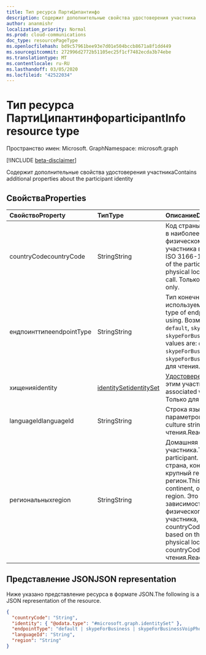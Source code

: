 ```yaml
---
title: Тип ресурса ПартиЦипантинфо
description: Содержит дополнительные свойства удостоверения участника
author: ananmishr
localization_priority: Normal
ms.prod: cloud-communications
doc_type: resourcePageType
ms.openlocfilehash: bd9c57961bee93e7d01e504bccb8671a8f1dd449
ms.sourcegitcommit: 272996d2772b51105ec25f1cf7482ecda3b74ebe
ms.translationtype: MT
ms.contentlocale: ru-RU
ms.lasthandoff: 03/05/2020
ms.locfileid: "42522034"
---
```

# <a name="participantinfo-resource-type"></a><span data-ttu-id="e9831-103">Тип ресурса ПартиЦипантинфо</span><span class="sxs-lookup"><span data-stu-id="e9831-103">participantInfo resource type</span></span>

<span data-ttu-id="e9831-104">Пространство имен: Microsoft. Graph</span><span class="sxs-lookup"><span data-stu-id="e9831-104">Namespace: microsoft.graph</span></span>

[!INCLUDE [beta-disclaimer](../../includes/beta-disclaimer.md)]

<span data-ttu-id="e9831-105">Содержит дополнительные свойства удостоверения участника</span><span class="sxs-lookup"><span data-stu-id="e9831-105">Contains additional properties about the participant identity</span></span>

## <a name="properties"></a><span data-ttu-id="e9831-106">Свойства</span><span class="sxs-lookup"><span data-stu-id="e9831-106">Properties</span></span>

| <span data-ttu-id="e9831-107">Свойство</span><span class="sxs-lookup"><span data-stu-id="e9831-107">Property</span></span>       | <span data-ttu-id="e9831-108">Тип</span><span class="sxs-lookup"><span data-stu-id="e9831-108">Type</span></span>                          | <span data-ttu-id="e9831-109">Описание</span><span class="sxs-lookup"><span data-stu-id="e9831-109">Description</span></span>                                                                                                                                                |
|:---------------|:------------------------------|:-----------------------------------------------------------------------------------------------------------------------------------------------------------|
| <span data-ttu-id="e9831-110">countryCode</span><span class="sxs-lookup"><span data-stu-id="e9831-110">countryCode</span></span>    | <span data-ttu-id="e9831-111">String</span><span class="sxs-lookup"><span data-stu-id="e9831-111">String</span></span>                        | <span data-ttu-id="e9831-112">Код страны ISO 3166-1 Alpha-2 в наиболее подсчитанном физическом расположении участника в начале звонка.</span><span class="sxs-lookup"><span data-stu-id="e9831-112">The ISO 3166-1 Alpha-2 country code of the participant's best estimated physical location at the start of the call.</span></span> <span data-ttu-id="e9831-113">Только для чтения.</span><span class="sxs-lookup"><span data-stu-id="e9831-113">Read-only.</span></span>                             |
| <span data-ttu-id="e9831-114">ендпоинттипе</span><span class="sxs-lookup"><span data-stu-id="e9831-114">endpointType</span></span>   | <span data-ttu-id="e9831-115">String</span><span class="sxs-lookup"><span data-stu-id="e9831-115">String</span></span>                        | <span data-ttu-id="e9831-116">Тип конечной точки, используемой участником.</span><span class="sxs-lookup"><span data-stu-id="e9831-116">The type of endpoint the participant is using.</span></span> <span data-ttu-id="e9831-117">Возможные значения: `default`, `skypeForBusiness`, или. `skypeForBusinessVoipPhone`</span><span class="sxs-lookup"><span data-stu-id="e9831-117">Possible values are: `default`, `skypeForBusiness`, or `skypeForBusinessVoipPhone`.</span></span> <span data-ttu-id="e9831-118">Только для чтения.</span><span class="sxs-lookup"><span data-stu-id="e9831-118">Read-only.</span></span>              |
| <span data-ttu-id="e9831-119">хищения</span><span class="sxs-lookup"><span data-stu-id="e9831-119">identity</span></span>       | [<span data-ttu-id="e9831-120">identitySet</span><span class="sxs-lookup"><span data-stu-id="e9831-120">identitySet</span></span>](identityset.md) | <span data-ttu-id="e9831-121">[Удостоверение](identityset.md) , связанное с этим участником.</span><span class="sxs-lookup"><span data-stu-id="e9831-121">The [identitySet](identityset.md) associated with this participant.</span></span> <span data-ttu-id="e9831-122">Только для чтения.</span><span class="sxs-lookup"><span data-stu-id="e9831-122">Read-only.</span></span>                                                                             |
| <span data-ttu-id="e9831-123">languageId</span><span class="sxs-lookup"><span data-stu-id="e9831-123">languageId</span></span>     | <span data-ttu-id="e9831-124">String</span><span class="sxs-lookup"><span data-stu-id="e9831-124">String</span></span>                        | <span data-ttu-id="e9831-125">Строка языка и региональных параметров языка.</span><span class="sxs-lookup"><span data-stu-id="e9831-125">The language culture string.</span></span> <span data-ttu-id="e9831-126">Только для чтения.</span><span class="sxs-lookup"><span data-stu-id="e9831-126">Read-only.</span></span>                                                                                                                    |
| <span data-ttu-id="e9831-127">региональных</span><span class="sxs-lookup"><span data-stu-id="e9831-127">region</span></span>         | <span data-ttu-id="e9831-128">String</span><span class="sxs-lookup"><span data-stu-id="e9831-128">String</span></span>                        | <span data-ttu-id="e9831-129">Домашняя область участника.</span><span class="sxs-lookup"><span data-stu-id="e9831-129">The home region of the participant.</span></span> <span data-ttu-id="e9831-130">Это может быть страна, континент или более крупный географический регион.</span><span class="sxs-lookup"><span data-stu-id="e9831-130">This can be a country, a continent, or a larger geographic region.</span></span> <span data-ttu-id="e9831-131">Это не изменяется в зависимости от текущего физического расположения участника, в отличие от countryCode.</span><span class="sxs-lookup"><span data-stu-id="e9831-131">This does not change based on the participant's current physical location, unlike countryCode.</span></span> <span data-ttu-id="e9831-132">Только для чтения.</span><span class="sxs-lookup"><span data-stu-id="e9831-132">Read-only.</span></span> |

## <a name="json-representation"></a><span data-ttu-id="e9831-133">Представление JSON</span><span class="sxs-lookup"><span data-stu-id="e9831-133">JSON representation</span></span>

<span data-ttu-id="e9831-134">Ниже указано представление ресурса в формате JSON.</span><span class="sxs-lookup"><span data-stu-id="e9831-134">The following is a JSON representation of the resource.</span></span>

<!-- {
  "blockType": "resource",
  "optionalProperties": [
    "countryCode",
    "endpointType",
    "languageId",
    "region"
  ],
  "@odata.type": "microsoft.graph.participantInfo"
}-->
```json
{
  "countryCode": "String",
  "identity": { "@odata.type": "#microsoft.graph.identitySet" },
  "endpointType": "default | skypeForBusiness | skypeForBusinessVoipPhone",
  "languageId": "String",
  "region": "String"
}
```

<!-- uuid: 8fcb5dbc-d5aa-4681-8e31-b001d5168d79
2015-10-25 14:57:30 UTC -->
<!--
{
  "type": "#page.annotation",
  "description": "participantInfo resource",
  "keywords": "",
  "section": "documentation",
  "tocPath": "",
  "suppressions": []
}
-->
